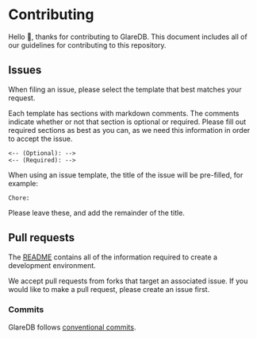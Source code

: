 # Contributing

Hello 👋, thanks for contributing to GlareDB. This document includes all of our
guidelines for contributing to this repository.

## Issues

When filing an issue, please select the template that best matches your request.

Each template has sections with markdown comments. The comments indicate whether
or not that section is optional or required. Please fill out required sections
as best as you can, as we need this information in order to accept the issue.

```text
<-- (Optional): -->
<-- (Required): -->
```

When using an issue template, the title of the issue will be pre-filled, for
example:

```text
Chore:
```

Please leave these, and add the remainder of the title.

## Pull requests

The [README] contains all of the information required to create a development
environment.

We accept pull requests from forks that target an associated issue. If you would
like to make a pull request, please create an issue first.

### Commits

GlareDB follows [conventional commits].

[README]: https://github.com/GlareDB/glaredb.github.io/blob/main/README.md
[conventional commits]: https://www.conventionalcommits.org/en/v1.0.0/
